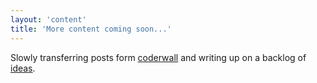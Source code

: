 ```yaml
---
layout: 'content'
title: 'More content coming soon...'
---
```


Slowly transferring posts form [coderwall](https://coderwall.com/p/u/mortimerpa)
and writing up on a backlog of [ideas](https://gist.github.com/Mortimerp9/).


